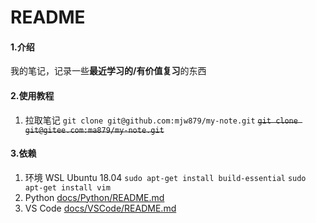 # README

#### 1.介绍

   我的笔记，记录一些**最近学习的/有价值复习**的东西

#### 2.使用教程

1. 拉取笔记
   `git clone git@github.com:mjw879/my-note.git`
   ~~`git clone git@gitee.com:ma879/my-note.git`~~

#### 3.依赖

1. 环境
   WSL Ubuntu 18.04
   `sudo apt-get install build-essential`
   `sudo apt-get install vim`
2. Python
   [docs/Python/README.md](docs/Python/README.md)
3. VS Code
   [docs/VSCode/README.md](docs/VSCode/README.md)
